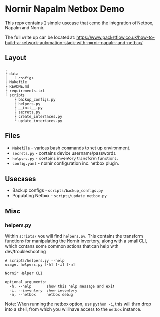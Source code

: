 # Nornir Napalm Netbox Demo

This repo contains 2 simple usecase that demo the integration of Netbox, Napalm and Nornir.

The full write up can be located at:
https://www.packetflow.co.uk/how-to-build-a-network-automation-stack-with-nornir-napalm-and-netbox/

## Layout

```
.
├ data
│   └ configs
├ Makefile
├ README.md
├ requirements.txt
└ scripts
    ├ backup_configs.py
    ├ helpers.py
    ├ __init__.py
    ├ secrets.py
    ├ create_interfaces.py
    └ update_interfaces.py
```

## Files

* `Makefile` - various bash commands to set up environment.
* `secrets.py` - contains device username/passwords.
* `helpers.py` - contains inventory transform functions.
* `config.yaml` - nornir configuration inc. netbox plugin.

## Usecases

* Backup configs - `scripts/backup_configs.py`
* Populating Netbox - `scripts/update_netbox.py`

## Misc

### helpers.py

Within `scripts/` you will find `helpers.py`. This contains the transform functions for manipulating the Nornir inventory, along with a small CLI, which contans some common actions that can help with dev/troubleshooting.

```
# scripts/helpers.py --help
usage: helpers.py [-h] [-i] [-n]

Nornir Helper CLI

optional arguments:
  -h, --help       show this help message and exit
  -i, --inventory  show inventory
  -n, --netbox     netbox debug
```

Note: When running the netbox option, use `python -i`, this will then drop into a shell, from which you will have access to the `netbox` instance.
